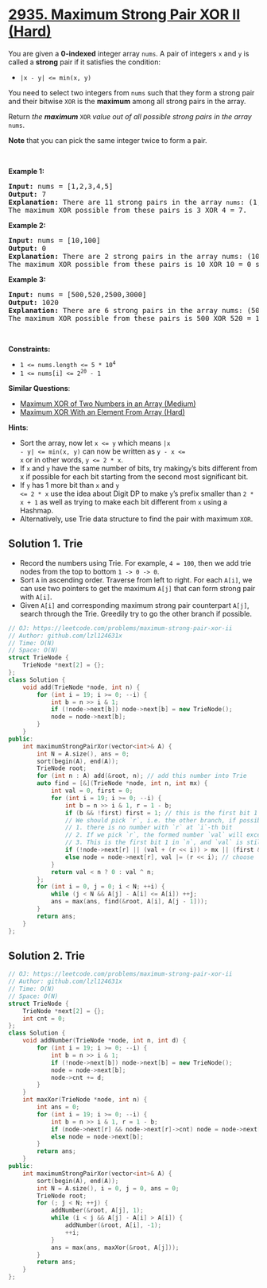 # [2935. Maximum Strong Pair XOR II (Hard)](https://leetcode.com/problems/maximum-strong-pair-xor-ii)

<p>You are given a <strong>0-indexed</strong> integer array <code>nums</code>. A pair of integers <code>x</code> and <code>y</code> is called a <strong>strong</strong> pair if it satisfies the condition:</p>

<ul>
	<li><code>|x - y| &lt;= min(x, y)</code></li>
</ul>

<p>You need to select two integers from <code>nums</code> such that they form a strong pair and their bitwise <code>XOR</code> is the <strong>maximum</strong> among all strong pairs in the array.</p>

<p>Return <em>the <strong>maximum</strong> </em><code>XOR</code><em> value out of all possible strong pairs in the array</em> <code>nums</code>.</p>

<p><strong>Note</strong> that you can pick the same integer twice to form a pair.</p>

<p>&nbsp;</p>
<p><strong class="example">Example 1:</strong></p>

<pre>
<strong>Input:</strong> nums = [1,2,3,4,5]
<strong>Output:</strong> 7
<strong>Explanation:</strong> There are 11 strong pairs in the array <code>nums</code>: (1, 1), (1, 2), (2, 2), (2, 3), (2, 4), (3, 3), (3, 4), (3, 5), (4, 4), (4, 5) and (5, 5).
The maximum XOR possible from these pairs is 3 XOR 4 = 7.
</pre>

<p><strong class="example">Example 2:</strong></p>

<pre>
<strong>Input:</strong> nums = [10,100]
<strong>Output:</strong> 0
<strong>Explanation:</strong> There are 2 strong pairs in the array nums: (10, 10) and (100, 100).
The maximum XOR possible from these pairs is 10 XOR 10 = 0 since the pair (100, 100) also gives 100 XOR 100 = 0.
</pre>

<p><strong class="example">Example 3:</strong></p>

<pre>
<strong>Input:</strong> nums = [500,520,2500,3000]
<strong>Output:</strong> 1020
<strong>Explanation:</strong> There are 6 strong pairs in the array nums: (500, 500), (500, 520), (520, 520), (2500, 2500), (2500, 3000) and (3000, 3000).
The maximum XOR possible from these pairs is 500 XOR 520 = 1020 since the only other non-zero XOR value is 2500 XOR 3000 = 636.
</pre>

<p>&nbsp;</p>
<p><strong>Constraints:</strong></p>

<ul>
	<li><code>1 &lt;= nums.length &lt;= 5 * 10<sup>4</sup></code></li>
	<li><code>1 &lt;= nums[i] &lt;= 2<sup>20</sup> - 1</code></li>
</ul>


**Similar Questions**:
* [Maximum XOR of Two Numbers in an Array (Medium)](https://leetcode.com/problems/maximum-xor-of-two-numbers-in-an-array)
* [Maximum XOR With an Element From Array (Hard)](https://leetcode.com/problems/maximum-xor-with-an-element-from-array)

**Hints**:
* Sort the array, now let <code>x <= y</code> which means <code>|x - y| <= min(x, y)</code> can now be written as <code>y - x <= x</code> or in other words, <code>y <= 2 * x</code>.
* If <code>x</code> and <code>y</code> have the same number of bits, try making<code>y</code>’s bits different from x if possible for each bit starting from the second most significant bit.
* If <code>y</code> has 1 more bit than <code>x</code> and <code>y <= 2 * x</code> use the idea about Digit DP to make <code>y</code>’s prefix smaller than <code>2 * x + 1</code> as well as trying to make each bit different from <code>x</code> using a Hashmap.
* Alternatively, use Trie data structure to find the pair with maximum <code>XOR</code>.

## Solution 1. Trie

* Record the numbers using Trie. For example, `4 = 100`, then we add trie nodes from the top to bottom `1 -> 0 -> 0`.
* Sort `A` in ascending order. Traverse from left to right. For each `A[i]`, we can use two pointers to get the maximum `A[j]` that can form strong pair with `A[i]`.
* Given `A[i]` and corresponding maximum strong pair counterpart `A[j]`, search through the Trie. Greedily try to go the other branch if possible.

```cpp
// OJ: https://leetcode.com/problems/maximum-strong-pair-xor-ii
// Author: github.com/lzl124631x
// Time: O(N)
// Space: O(N)
struct TrieNode {
    TrieNode *next[2] = {};
};
class Solution {
    void add(TrieNode *node, int n) {
        for (int i = 19; i >= 0; --i) {
            int b = n >> i & 1;
            if (!node->next[b]) node->next[b] = new TrieNode();
            node = node->next[b];
        }
    }
public:
    int maximumStrongPairXor(vector<int>& A) {
        int N = A.size(), ans = 0;
        sort(begin(A), end(A));
        TrieNode root;
        for (int n : A) add(&root, n); // add this number into Trie
        auto find = [&](TrieNode *node, int n, int mx) {
            int val = 0, first = 0;
            for (int i = 19; i >= 0; --i) {
                int b = n >> i & 1, r = 1 - b;
                if (b && !first) first = 1; // this is the first bit 1 in `n`
                // We should pick `r`, i.e. the other branch, if possible, but we have to pick `b`, i.e. the same branch, in the following cases:
                // 1. there is no number with `r` at `i`-th bit
                // 2. If we pick `r`, the formed number `val` will exceed `mx`.
                // 3. This is the first bit 1 in `n`, and `val` is still `0`. Then, if we pick `r = 0`, `val` will be smaller than `n`.
                if (!node->next[r] || (val + (r << i)) > mx || (first && val == 0)) node = node->next[b], val |= (b << i); // choose `b` route
                else node = node->next[r], val |= (r << i); // choose `r` route
            }
            return val < n ? 0 : val ^ n;
        };
        for (int i = 0, j = 0; i < N; ++i) {
            while (j < N && A[j] - A[i] <= A[i]) ++j;
            ans = max(ans, find(&root, A[i], A[j - 1]));
        }
        return ans;
    }
};
```

## Solution 2. Trie

```cpp
// OJ: https://leetcode.com/problems/maximum-strong-pair-xor-ii
// Author: github.com/lzl124631x
// Time: O(N)
// Space: O(N)
struct TrieNode {
    TrieNode *next[2] = {};
    int cnt = 0;
};
class Solution {
    void addNumber(TrieNode *node, int n, int d) {
        for (int i = 19; i >= 0; --i) {
            int b = n >> i & 1;
            if (!node->next[b]) node->next[b] = new TrieNode();
            node = node->next[b];
            node->cnt += d;
        }
    }
    int maxXor(TrieNode *node, int n) {
        int ans = 0;
        for (int i = 19; i >= 0; --i) {
            int b = n >> i & 1, r = 1 - b;
            if (node->next[r] && node->next[r]->cnt) node = node->next[r], ans |= (1 << i);
            else node = node->next[b];
        }
        return ans;
    }
public:
    int maximumStrongPairXor(vector<int>& A) {
        sort(begin(A), end(A));
        int N = A.size(), i = 0, j = 0, ans = 0;
        TrieNode root;
        for (; j < N; ++j) {
            addNumber(&root, A[j], 1);
            while (i < j && A[j] - A[i] > A[i]) {
                addNumber(&root, A[i], -1);
                ++i;
            }
            ans = max(ans, maxXor(&root, A[j]));
        }
        return ans;
    }
};
```